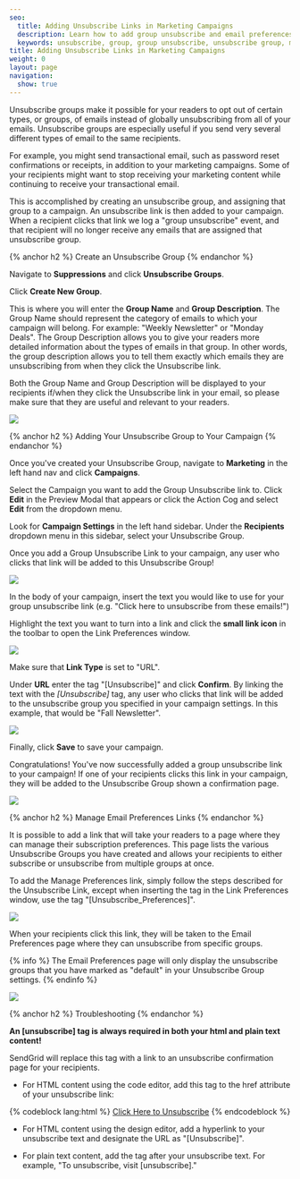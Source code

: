 ```yaml
---
seo:
  title: Adding Unsubscribe Links in Marketing Campaigns
  description: Learn how to add group unsubscribe and email preferences links to your marketing campaigns.
  keywords: unsubscribe, group, group unsubscribe, unsubscribe group, manage email preferences, email preferences
title: Adding Unsubscribe Links in Marketing Campaigns
weight: 0
layout: page
navigation:
  show: true
---
```


Unsubscribe groups make it possible for your readers to opt out of certain types, or groups, of emails instead of globally unsubscribing from all of your emails. Unsubscribe groups are especially useful if you send very several different types of email to the same recipients.

For example, you might send transactional email, such as password reset confirmations or receipts, in addition to your marketing campaigns. Some of your recipients might want to stop receiving your marketing content while continuing to receive your transactional email.

This is accomplished by creating an unsubscribe group, and assigning that group to a campaign. An unsubscribe link is then added to your campaign. When a recipient clicks that link we log a "group unsubscribe" event, and that recipient will no longer receive any emails that are assigned that unsubscribe group.

{% anchor h2 %}
Create an Unsubscribe Group
{% endanchor %}

Navigate to **Suppressions** and click **Unsubscribe Groups**.

Click **Create New Group**.

This is where you will enter the **Group Name** and **Group Description**. The Group Name should represent the category of emails to which your campaign will belong. For example: "Weekly Newsletter" or "Monday Deals". The Group Description allows you to give your readers more detailed information about the types of emails in that group. In other words, the group description allows you to tell them exactly which emails they are unsubscribing from when they click the Unsubscribe link.

Both the Group Name and Group Description will be displayed to your recipients if/when they click the Unsubscribe link in your email, so please make sure that they are useful and relevant to your readers.

![]({{root_url}}/images/mc_group_unsubscribes_1.png)

{% anchor h2 %}
Adding Your Unsubscribe Group to Your Campaign
{% endanchor %}

Once you've created your Unsubscribe Group, navigate to **Marketing** in the left hand nav and click **Campaigns**.

Select the Campaign you want to add the Group Unsubscribe link to. Click **Edit** in the Preview Modal that appears or click the Action Cog and select **Edit** from the dropdown menu.

Look for **Campaign Settings** in the left hand sidebar. Under the **Recipients** dropdown menu in this sidebar, select your Unsubscribe Group.

Once you add a Group Unsubscribe Link to your campaign, any user who clicks that link will be added to this Unsubscribe Group!

![]({{root_url}}/images/mc_group_unsubscribes_2.png)

In the body of your campaign, insert the text you would like to use for your group unsubscribe link (e.g. "Click here to unsubscribe from these emails!")

Highlight the text you want to turn into a link and click the **small link icon** in the toolbar to open the Link Preferences window.

![]({{root_url}}/images/mc_group_unsubscribes_3.png)

Make sure that **Link Type** is set to "URL".

Under **URL** enter the tag "[Unsubscribe]" and click **Confirm**. By linking the text with the _[Unsubscribe]_ tag, any user who clicks that link will be added to the unsubscribe group you specified in your campaign settings. In this example, that would be "Fall Newsletter".

![]({{root_url}}/images/mc_group_unsubscribes_4.png)

Finally, click **Save** to save your campaign.

Congratulations! You've now successfully added a group unsubscribe link to your campaign! If one of your recipients clicks this link in your campaign, they will be added to the Unsubscribe Group shown a confirmation page.

![]({{root_url}}/images/mc_group_unsubscribes_5.png)

{% anchor h2 %}
Manage Email Preferences Links
{% endanchor %}

It is possible to add a link that will take your readers to a page where they can manage their subscription preferences. This page lists the various Unsubscribe Groups you have created and allows your recipients to either subscribe or unsubscribe from multiple groups at once.

To add the Manage Preferences link, simply follow the steps described for the Unsubscribe Link, except when inserting the tag in the Link Preferences window, use the tag "[Unsubscribe_Preferences]".

![]({{root_url}}/images/mc_group_unsubscribes_6.png)

When your recipients click this link, they will be taken to the Email Preferences page where they can unsubscribe from specific groups.

{% info %}
The Email Preferences page will only display the unsubscribe groups that you have marked as "default" in your Unsubscribe Group settings.
{% endinfo %}

![]({{root_url}}/images/mc_group_unsubscribes_7.png)

{% anchor h2 %}
Troubleshooting
{% endanchor %}

**An [unsubscribe] tag is always required in both your html and plain text content!**

SendGrid will replace this tag with a link to an unsubscribe confirmation page for your recipients.

* For HTML content using the code editor, add this tag to the href attribute of your unsubscribe link:

{% codeblock lang:html %}
<a href='[unsubscribe]'>Click Here to Unsubscribe</a>
{% endcodeblock %}

* For HTML content using the design editor, add a hyperlink to your unsubscribe text and designate the URL as "[Unsubscribe]".

* For plain text content, add the tag after your unsubscribe text. For example, "To unsubscribe, visit [unsubscribe]."

